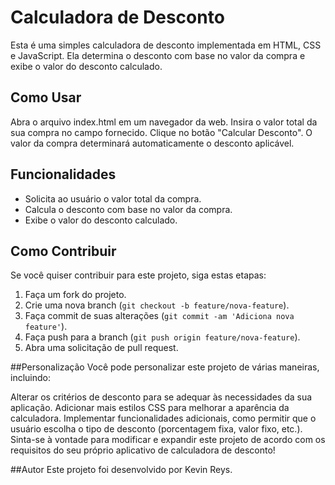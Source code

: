 
# Calculadora de Desconto
Esta é uma simples calculadora de desconto implementada em HTML, CSS e JavaScript. 
Ela determina o desconto com base no valor da compra e exibe o valor do desconto calculado.

## Como Usar
Abra o arquivo index.html em um navegador da web.
Insira o valor total da sua compra no campo fornecido.
Clique no botão "Calcular Desconto".
O valor da compra determinará automaticamente o desconto aplicável.

## Funcionalidades
- Solicita ao usuário o valor total da compra.
- Calcula o desconto com base no valor da compra.
- Exibe o valor do desconto calculado.

## Como Contribuir
Se você quiser contribuir para este projeto, siga estas etapas:

1. Faça um fork do projeto.
2. Crie uma nova branch (`git checkout -b feature/nova-feature`).
3. Faça commit de suas alterações (`git commit -am 'Adiciona nova feature'`).
4. Faça push para a branch (`git push origin feature/nova-feature`).
5. Abra uma solicitação de pull request.

##Personalização
Você pode personalizar este projeto de várias maneiras, incluindo:

Alterar os critérios de desconto para se adequar às necessidades da sua aplicação.
Adicionar mais estilos CSS para melhorar a aparência da calculadora.
Implementar funcionalidades adicionais, como permitir que o usuário escolha o tipo de desconto (porcentagem fixa, valor fixo, etc.).
Sinta-se à vontade para modificar e expandir este projeto de acordo com os requisitos do seu próprio aplicativo de calculadora de desconto!

##Autor
Este projeto foi desenvolvido por Kevin Reys.
